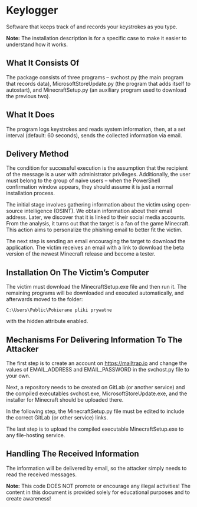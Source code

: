 # Keylogger
Software that keeps track of and records your keystrokes as you type.

**Note:** The installation description is for a specific case to make it easier to understand how it works.

## What It Consists Of
The package consists of three programs – svchost.py (the main program that records data), MicrosoftStoreUpdate.py (the program that adds itself to autostart), and MinecraftSetup.py (an auxiliary program used to download the previous two).

## What It Does
The program logs keystrokes and reads system information, then, at a set interval (default: 60 seconds), sends the collected information via email.

## Delivery Method
The condition for successful execution is the assumption that the recipient of the message is a user with administrator privileges. Additionally, the user must belong to the group of naive users – when the PowerShell confirmation window appears, they should assume it is just a normal installation process.

The initial stage involves gathering information about the victim using open-source intelligence (OSINT). We obtain information about their email address. Later, we discover that it is linked to their social media accounts. From the analysis, it turns out that the target is a fan of the game Minecraft. This action aims to personalize the phishing email to better fit the victim.

The next step is sending an email encouraging the target to download the application. The victim receives an email with a link to download the beta version of the newest Minecraft release and become a tester.

## Installation On The Victim’s Computer
The victim must download the MinecraftSetup.exe file and then run it. The remaining programs will be downloaded and executed automatically, and afterwards moved to the folder:
```
C:\Users\Public\Pobierane pliki prywatne
```
with the hidden attribute enabled.

## Mechanisms For Delivering Information To The Attacker

The first step is to create an account on https://mailtrap.io and change the values of EMAIL_ADDRESS and EMAIL_PASSWORD in the svchost.py file to your own.

Next, a repository needs to be created on GitLab (or another service) and the compiled executables svchost.exe, MicrosoftStoreUpdate.exe, and the installer for Minecraft should be uploaded there.

In the following step, the MinecraftSetup.py file must be edited to include the correct GitLab (or other service) links.

The last step is to upload the compiled executable MinecraftSetup.exe to any file-hosting service.

## Handling The Received Information
The information will be delivered by email, so the attacker simply needs to read the received messages.

**Note:** This code DOES NOT promote or encourage any illegal activities! The content in this document is provided solely for educational purposes and to create awareness!
